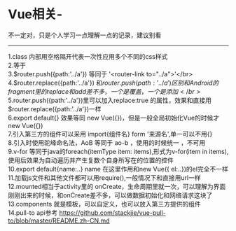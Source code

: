 # Vue相关-
不一定对，只是个人学习一点理解一点的记录，建议别看


----------------------------------------------------------------------------------------
  1.class 内部用空格隔开代表一次性应用多个不同的css样式</br>
  2.<code><router-link to="../a"></code>等于 <code><a href="../a"></a></code></br>
  3.$router.push({path:'../a'}) 等同于 '<router-link to="../a">'</br>
  4.$router.replace({path:'../a'}) 和$router.push({path:'../a'}) 区别和Android的fragment里的replace和add差不多，一个是覆盖，一个是添加</br>
  5.$router.push({path:'../a'})里可以加入replace:true 的属性，效果和直接用$router.replace({path:'../a'})一样</br>
  6.export default{} 效果等同 new Vue({})，但是一般全局初始化Vue的时候才new Vue({})</br>
  7.引入第三方的组件可以采用 import{组件名} form '来源名',单一可以不用{}</br>
  8.引入时使用驼峰命名法，AoB 等同于 ao-b ，使用的时候统一 <ao-b>，不可用<AoB> </br>
  9.v-for 等同于java的foreach(itemType item: items),形式为v-for(item in items),使用后效果为自动遍历并产生复数个自身所写在的位置的控件</br>
  10.export default{name:..} name 在这里作用和new Vue({ el:..})的el完全不一样</br>
  11.加载js文件和其他文件都可以用require(),一般情况下和直接用url一样</br>
  12.mounted相当于activity里的 onCreate，生命周期里就一次，可以理解为界面刚刚出来的时候，和onCreate差不多，可以做数据初始化和网络请求这块了</br>
  13.components 就是模板，可以自定义，也可以放入第三方提供的组件</br>
  14.pull-to api参考 https://github.com/stackjie/vue-pull-to/blob/master/README.zh-CN.md</br>
  
